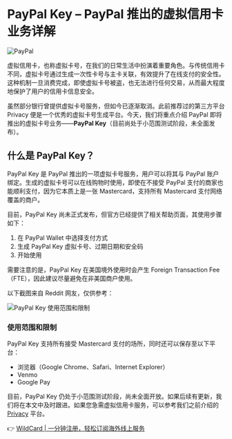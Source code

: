 # PayPal Key – PayPal 推出的虚拟信用卡业务详解

![PayPal](https://bbtdd.com/img/75680031245433.webp)

虚拟信用卡，也称虚拟卡号，在我们的日常生活中扮演着重要角色。与传统信用卡不同，虚拟卡号通过生成一次性卡号与主卡关联，有效提升了在线支付的安全性。这种机制一旦消费完成，即使虚拟卡号被盗，也无法进行任何交易，从而最大程度地保护了用户的信用卡信息安全。

虽然部分银行曾提供虚拟卡号服务，但如今已逐渐取消。此前推荐过的第三方平台 Privacy 便是一个优秀的虚拟卡号生成平台。今天，我们将重点介绍 PayPal 即将推出的虚拟卡号业务——**PayPal Key**（目前尚处于小范围测试阶段，未全面发布）。

## 什么是 PayPal Key？

PayPal Key 是 PayPal 推出的一项虚拟卡号服务，用户可以将其与 PayPal 账户绑定。生成的虚拟卡号可以在线购物时使用，即使在不接受 PayPal 支付的商家也能顺利支付，因为它本质上是一张 Mastercard，支持所有 Mastercard 支付网络覆盖的商户。

目前，PayPal Key 尚未正式发布，但官方已经提供了相关帮助页面，其使用步骤如下：

1. 在 PayPal Wallet 中选择支付方式  
2. 生成 PayPal Key 虚拟卡号、过期日期和安全码  
3. 开始使用  

需要注意的是，PayPal Key 在美国境外使用时会产生 Foreign Transaction Fee（FTE），因此建议尽量避免在非美国商户使用。

以下截图来自 Reddit 网友，仅供参考：

![PayPal Key 使用范围和限制](https://bbtdd.com/img/2106489399086212.webp)

### 使用范围和限制

PayPal Key 支持所有接受 Mastercard 支付的场所，同时还可以保存至以下平台：

- 浏览器（Google Chrome、Safari、Internet Explorer）  
- Venmo  
- Google Pay  

目前，PayPal Key 仍处于小范围测试阶段，尚未全面开放。如果后续有更新，我们将在本文中及时跟进。如果您急需虚拟信用卡服务，可以参考我们之前介绍的 [Privacy](https://usdailyrewards.com/site-privacy-com-virtual-card-number/) 平台。

👉 [WildCard | 一分钟注册，轻松订阅海外线上服务](https://bbtdd.com/WildCard)